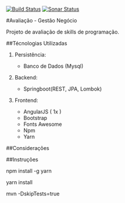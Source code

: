 [![Build Status](https://travis-ci.org/tecdanilo/gestao-negocios.svg?branch=master)](https://travis-ci.org/tecdanilo/gestao-negocios)
[![Sonar Status](https://sonarcloud.io/api/project_badges/measure?project=com.nexxera%3Agestao-negocio&metric=alert_status)](https://sonarcloud.io/dashboard?id=com.nexxera%3Agestao-negocio)

#Avaliação - Gestão Negócio

Projeto de avaliação de skills de programação.

##Técnologias Utilizadas

1. Persistência:
    * Banco de Dados (Mysql)

2. Backend:
    * Springboot(REST, JPA, Lombok)

3. Frontend:
    * AngularJS ( 1x )
    * Bootstrap
    * Fonts Awesome
    * Npm
    * Yarn


##Considerações

##Instruções

npm install -g yarn

yarn install

mvn -DskipTests=true

